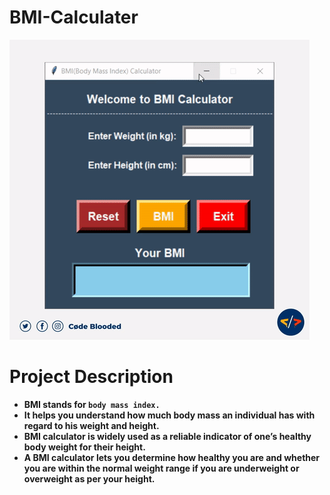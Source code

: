 # BMI-Calculater

![BMI calc](./BMI_Calc..gif)

# Project Description

- **BMI stands for `body mass index.`**
- **It helps you understand how much body mass an individual has with regard to his weight and height.**
- **BMI calculator is widely used as a reliable indicator of one’s healthy body weight for their height.**
- **A BMI calculator lets you determine how healthy you are and whether you are within the normal weight range if you are underweight or overweight as per your height.**


